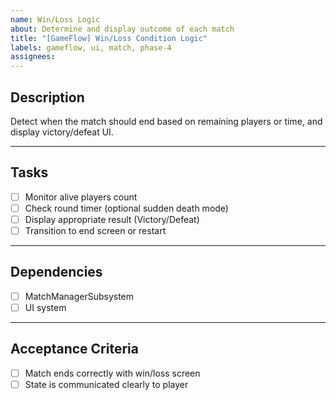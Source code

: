 ```yaml
---
name: Win/Loss Logic
about: Determine and display outcome of each match
title: "[GameFlow] Win/Loss Condition Logic"
labels: gameflow, ui, match, phase-4
assignees: 
---
```


## Description

Detect when the match should end based on remaining players or time, and display victory/defeat UI.

---

## Tasks

- [ ] Monitor alive players count  
- [ ] Check round timer (optional sudden death mode)  
- [ ] Display appropriate result (Victory/Defeat)  
- [ ] Transition to end screen or restart  

---

## Dependencies

- [ ] MatchManagerSubsystem  
- [ ] UI system  

---

## Acceptance Criteria

- [ ] Match ends correctly with win/loss screen  
- [ ] State is communicated clearly to player  
